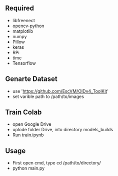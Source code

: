 ## Required

- libfreenect
- opencv-python
- matplotlib
- numpy
- Pillow
- keras
- RPi
- time
- Tensorflow

## Genarte Dataset

- use 'https://github.com/EscVM/OIDv4_ToolKit'
- set varible path to /path/to/images


## Train Colab

- open Google Drive
- uplode folder Drive, into directory models_builds
- Run train.ipynb


## Usage

- First open cmd, type cd /path/to/directory/
- python main.py